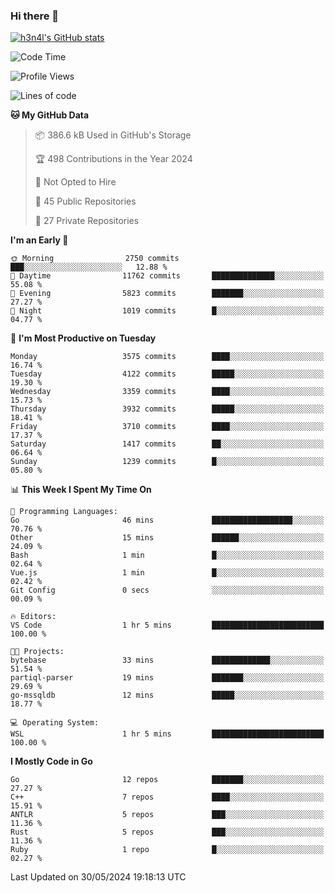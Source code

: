 ### Hi there 👋

[![h3n4l's GitHub stats](https://github-readme-stats.vercel.app/api?username=h3n4l&count_private=true&show_icons=true&theme=radical)](https://github.com/h3n4l/github-readme-stats)

<!--START_SECTION:waka-->
![Code Time](http://img.shields.io/badge/Code%20Time-1%2C872%20hrs%202%20mins-blue)

![Profile Views](http://img.shields.io/badge/Profile%20Views-0-blue)

![Lines of code](https://img.shields.io/badge/From%20Hello%20World%20I%27ve%20Written-8.9%20million%20lines%20of%20code-blue)

**🐱 My GitHub Data** 

> 📦 386.6 kB Used in GitHub's Storage 
 > 
> 🏆 498 Contributions in the Year 2024
 > 
> 🚫 Not Opted to Hire
 > 
> 📜 45 Public Repositories 
 > 
> 🔑 27 Private Repositories 
 > 
**I'm an Early 🐤** 

```text
🌞 Morning                2750 commits        ███░░░░░░░░░░░░░░░░░░░░░░   12.88 % 
🌆 Daytime                11762 commits       ██████████████░░░░░░░░░░░   55.08 % 
🌃 Evening                5823 commits        ███████░░░░░░░░░░░░░░░░░░   27.27 % 
🌙 Night                  1019 commits        █░░░░░░░░░░░░░░░░░░░░░░░░   04.77 % 
```
📅 **I'm Most Productive on Tuesday** 

```text
Monday                   3575 commits        ████░░░░░░░░░░░░░░░░░░░░░   16.74 % 
Tuesday                  4122 commits        █████░░░░░░░░░░░░░░░░░░░░   19.30 % 
Wednesday                3359 commits        ████░░░░░░░░░░░░░░░░░░░░░   15.73 % 
Thursday                 3932 commits        █████░░░░░░░░░░░░░░░░░░░░   18.41 % 
Friday                   3710 commits        ████░░░░░░░░░░░░░░░░░░░░░   17.37 % 
Saturday                 1417 commits        ██░░░░░░░░░░░░░░░░░░░░░░░   06.64 % 
Sunday                   1239 commits        █░░░░░░░░░░░░░░░░░░░░░░░░   05.80 % 
```


📊 **This Week I Spent My Time On** 

```text
💬 Programming Languages: 
Go                       46 mins             ██████████████████░░░░░░░   70.76 % 
Other                    15 mins             ██████░░░░░░░░░░░░░░░░░░░   24.09 % 
Bash                     1 min               █░░░░░░░░░░░░░░░░░░░░░░░░   02.64 % 
Vue.js                   1 min               █░░░░░░░░░░░░░░░░░░░░░░░░   02.42 % 
Git Config               0 secs              ░░░░░░░░░░░░░░░░░░░░░░░░░   00.09 % 

🔥 Editors: 
VS Code                  1 hr 5 mins         █████████████████████████   100.00 % 

🐱‍💻 Projects: 
bytebase                 33 mins             █████████████░░░░░░░░░░░░   51.54 % 
partiql-parser           19 mins             ███████░░░░░░░░░░░░░░░░░░   29.69 % 
go-mssqldb               12 mins             █████░░░░░░░░░░░░░░░░░░░░   18.77 % 

💻 Operating System: 
WSL                      1 hr 5 mins         █████████████████████████   100.00 % 
```

**I Mostly Code in Go** 

```text
Go                       12 repos            ███████░░░░░░░░░░░░░░░░░░   27.27 % 
C++                      7 repos             ████░░░░░░░░░░░░░░░░░░░░░   15.91 % 
ANTLR                    5 repos             ███░░░░░░░░░░░░░░░░░░░░░░   11.36 % 
Rust                     5 repos             ███░░░░░░░░░░░░░░░░░░░░░░   11.36 % 
Ruby                     1 repo              █░░░░░░░░░░░░░░░░░░░░░░░░   02.27 % 
```




 Last Updated on 30/05/2024 19:18:13 UTC
<!--END_SECTION:waka-->

